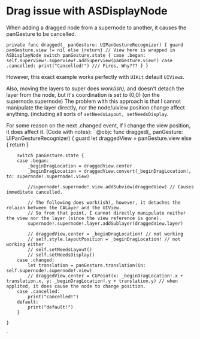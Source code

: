 # Drag issue with ASDisplayNode

When adding a dragged node from a supernode to another, it causes the panGesture to be cancelled. 

`
    private func dragged(_ panGesture: UIPanGestureRecognizer) {
        guard panGesture.view != nil else {return} // View here is wrapped in ASDisplayNode
        switch panGesture.state {
            case .began:
                self.superview!.superview!.addSuperview(panGesture.view!)
            case .cancelled:
                print("Cancelled!") /// Fires, Why???
        }
    }
`

However, this exact example works perfectly with `UIKit` default `UIView`s.

Also, moving the layers to super does *work(ish)*, and doesn't detach the layer from the node, but it's coordination is set to (0,0) (on the supernode.supernode)
The problem with this approach is that I cannot manipulate the layer directly, nor the node/uiview position change affect anything. (including all sorts of `setNeedsLayout, setNeedsDisplay`.

For some reason on the next .changed event, if I change the view position, it does affect it. (Code with notes):
`
  @objc func dragged(_ panGesture: UIPanGestureRecognizer) {
        guard let draggedView = panGesture.view else { return }
        
        switch panGesture.state {
        case .began:
            _beginDragLocation = draggedView.center
            _beginDragLocation = draggedView.convert(_beginDragLocation!, to: supernode!.supernode!.view)
            
            //supernode!.supernode!.view.addSubview(draggedView) // Causes immeditate cancelled.
            
            // The following does work(ish), however, it detaches the relaion between the CALayer and the UIView.
            // So from that point, I cannot directly manipulate neither the view nor the layer (since the view reference is gone).
            supernode!.supernode!.layer.addSublayer(draggedView.layer)
            
            // draggedView.center = _beginDragLocation! // not working
            // self.style.layoutPosition = _beginDragLocation! // not working either
            // self.setNeedsLayout()
            // self.setNeedsDisplay()
        case .changed:
            let translation = panGesture.translation(in: self.supernode!.supernode!.view)
            // draggedView.center = CGPoint(x: _beginDragLocation!.x + translation.x, y: _beginDragLocation!.y + translation.y) // when applited, it does cause the node to change position.
        case .cancelled:
            print("cancelled!")
        default:
            print("default!")
        }
        
    }
`
